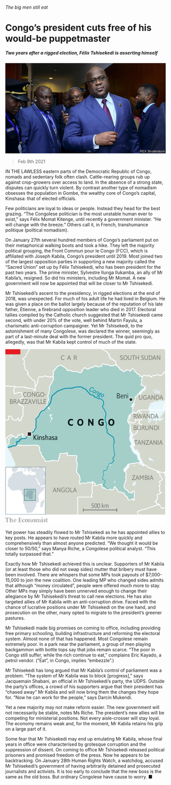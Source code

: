 ###### The big men still eat

# Congo’s president cuts free of his would-be puppetmaster 

##### Two years after a rigged election, Félix Tshisekedi is asserting himself 

![image](images/20210213_map502.jpg) 

> Feb 9th 2021 


IN THE LAWLESS eastern parts of the Democratic Republic of Congo, nomads and sedentary folk often clash. Cattle-rearing groups rub up against crop-growers over access to land. In the absence of a strong state, disputes can quickly turn violent. By contrast another type of nomadism obsesses the population in Gombe, the wealthy core of Congo’s capital, Kinshasa: that of elected officials.


Few politicians are loyal to ideas or people. Instead they head for the best grazing. “The Congolese politician is the most unstable human ever to exist,” says Félix Momat Kitenge, until recently a government minister. “He will change with the breeze.” Others call it, in French, transhumance politique (political nomadism).



On January 27th several hundred members of Congo’s parliament put on their metaphorical walking boots and took a hike. They left the majority political grouping, the Front Commun pour le Congo (FCC), which is affiliated with Joseph Kabila, Congo’s president until 2019. Most joined two of the largest opposition parties in supporting a new majority called the “Sacred Union” set up by Félix Tshisekedi, who has been president for the past two years. The prime minister, Sylvestre Ilunga Ilukamba, an ally of Mr Kabila’s, resigned. So did his ministers, including Mr Momat. A new government will now be appointed that will be closer to Mr Tshisekedi.


Mr Tshisekedi’s ascent to the presidency, in rigged elections at the end of 2018, was unexpected. For much of his adult life he had lived in Belgium. He was given a place on the ballot largely because of the reputation of his late father, Étienne, a firebrand opposition leader who died in 2017. Electoral tallies compiled by the Catholic church suggested that Mr Tshisekedi came second, with under 20% of the vote, well behind Martin Fayulu, a charismatic anti-corruption campaigner. Yet Mr Tshisekedi, to the astonishment of many Congolese, was declared the winner, seemingly as part of a last-minute deal with the former president. The quid pro quo, allegedly, was that Mr Kabila kept control of much of the state.

![image](images/20210213_MAM959.png) 



Yet power has steadily flowed to Mr Tshisekedi as he has appointed allies to key posts. He appears to have routed Mr Kabila more quickly and comprehensively than almost anyone predicted. “We thought it would be closer to 50/50,” says Manya Riche, a Congolese political analyst. “This totally surpassed that.”


Exactly how Mr Tshisekedi achieved this is unclear. Supporters of Mr Kabila (or at least those who did not swap sides) mutter that bribery must have been involved. There are whispers that some MPs took payouts of $7,000-15,000 to join the new coalition. One leading MP who changed sides admits that although “money circulated”, people were offered much more to stay. Other MPs may simply have been unnerved enough to change their allegiance by Mr Tshisekedi’s threat to call new elections. He has also targeted allies of Mr Kabila with an anti-corruption drive. Faced with the chance of lucrative positions under Mr Tshisekedi on the one hand, and prosecution on the other, many opted to migrate to the president’s greener pastures.


Mr Tshisekedi made big promises on coming to office, including providing free primary schooling, building infrastructure and reforming the electoral system. Almost none of that has happened. Most Congolese remain extremely poor. In a park near the parliament, a group of men playing backgammon with bottle tops say that jobs remain scarce. “The poor in Congo still suffer, while the rich continue to eat,” complains Eric Kayado, a petrol vendor. (“Eat”, in Congo, implies “embezzle”.)


Mr Tshisekedi has long argued that Mr Kabila’s control of parliament was a problem. “The system of Mr Kabila was to block [progress],” says Jacquemain Shabani, an official in Mr Tshisekedi’s party, the UDPS. Outside the party’s offices, a crowd of his supporters argue that their president has “chased away” Mr Kabila and will now bring them the changes they hope for. “Now he can work for the people,” says Darcin Mukendi.


Yet a new majority may not make reform easier. The new government will not necessarily be stable, notes Ms Riche. The president’s new allies will be competing for ministerial positions. Not every aisle-crosser will stay loyal. The economy remains weak and, for the moment, Mr Kabila retains his grip on a large part of it.


Some fear that Mr Tshisekedi may end up emulating Mr Kabila, whose final years in office were characterised by grotesque corruption and the suppression of dissent. On coming to office Mr Tshisekedi released political prisoners and promised freedom of the press. Now he appears to be backtracking. On January 28th Human Rights Watch, a watchdog, accused Mr Tshisekedi’s government of having arbitrarily detained and prosecuted journalists and activists. It is too early to conclude that the new boss is the same as the old boss. But ordinary Congolese have cause to worry. ■

